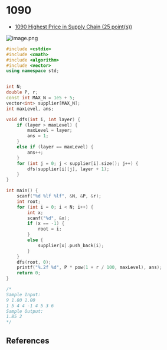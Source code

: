 # 1090

- [1090 Highest Price in Supply Chain (25 point(s))](https://pintia.cn/problem-sets/994805342720868352/problems/994805376476626944)


![image.png](https://i.loli.net/2019/09/02/8fXyNL3xoMw5bKE.png)

```c++
#include <cstdio>
#include <cmath>
#include <algorithm>
#include <vector>
using namespace std;


int N;
double P, r;
const int MAX_N = 1e5 + 5;
vector<int> supplier[MAX_N];
int maxLevel, ans;

void dfs(int i, int layer) {
	if (layer > maxLevel) {
		maxLevel = layer;
		ans = 1;
	}
	else if (layer == maxLevel) {
		ans++;
	}
	for (int j = 0; j < supplier[i].size(); j++) {
		dfs(supplier[i][j], layer + 1);
	}
}

int main() {
	scanf("%d %lf %lf", &N, &P, &r);
	int root;
	for (int i = 0; i < N; i++) {
		int x;
		scanf("%d", &x);
		if (x == -1) {
			root = i;
		}
		else {
			supplier[x].push_back(i);
		}
	}
	dfs(root, 0);
	printf("%.2f %d", P * pow(1 + r / 100, maxLevel), ans);
	return 0;
}

/*
Sample Input:
9 1.80 1.00
1 5 4 4 -1 4 5 3 6
Sample Output:
1.85 2
*/

```

## References

